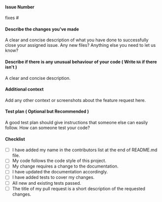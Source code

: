 #### Issue Number
fixes #
<!-- Please Mention the issue number as  ISSUE #(Issue Number)
Example:
fixes #5
-->

#### Describe the changes you've made
A clear and concise description of what you have done to successfully close your assigned issue. Any new files? Anything else you need to let us know?

#### Describe if there is any unusual behaviour of your code ( Write `NA` if there isn't )
A clear and concise description.

#### Additional context
Add any other context or screenshots about the feature request here.

#### Test plan ( Optional but Recommended )
A good test plan should give instructions that someone else can easily follow.
How can someone test your code?

#### Checklist
<!--
Example of how to mark a checkbox :-
- [x] My code follows the code style of this project.
-->
- [ ] I have added my name in the contributors list at the end of README.md file.
- [ ] My code follows the code style of this project.
- [ ] My change requires a change to the documentation.
- [ ] I have updated the documentation accordingly.
- [ ] I have added tests to cover my changes.
- [ ] All new and existing tests passed.
- [ ] The title of my pull request is a short description of the requested changes.
